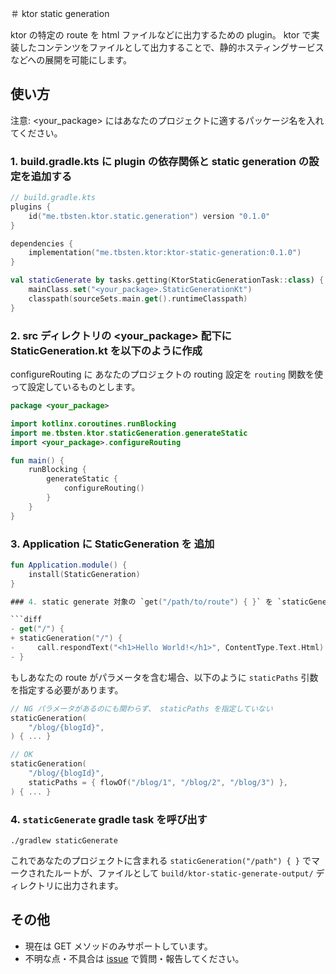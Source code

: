 ＃ ktor static generation

ktor の特定の route を html ファイルなどに出力するための plugin。
ktor で実装したコンテンツをファイルとして出力することで、静的ホスティングサービスなどへの展開を可能にします。

## 使い方

注意: <your_package> にはあなたのプロジェクトに適するパッケージ名を入れてください。

### 1. build.gradle.kts に plugin の依存関係と static generation の設定を追加する

```kt
// build.gradle.kts
plugins {
    id("me.tbsten.ktor.static.generation") version "0.1.0"
}

dependencies {
    implementation("me.tbsten.ktor:ktor-static-generation:0.1.0")
}

val staticGenerate by tasks.getting(KtorStaticGenerationTask::class) {
    mainClass.set("<your_package>.StaticGenerationKt")
    classpath(sourceSets.main.get().runtimeClasspath)
}
```

### 2. src ディレクトリの <your_package> 配下に StaticGeneration.kt を以下のように作成

configureRouting に あなたのプロジェクトの routing 設定を `routing` 関数を使って設定しているものとします。

```kt
package <your_package>

import kotlinx.coroutines.runBlocking
import me.tbsten.ktor.staticGeneration.generateStatic
import <your_package>.configureRouting

fun main() {
    runBlocking {
        generateStatic {
            configureRouting()
        }
    }
}
```

### 3. Application に StaticGeneration を 追加

````kt
fun Application.module() {
    install(StaticGeneration)
}

### 4. static generate 対象の `get("/path/to/route") { }` を `staticGeneration("/path/to/route") { }` に置き換える

```diff
- get("/") {
+ staticGeneration("/") {
-     call.respondText("<h1>Hello World!</h1>", ContentType.Text.Html)
- }
````

もしあなたの route がパラメータを含む場合、以下のように `staticPaths` 引数を指定する必要があります。

```kt
// NG パラメータがあるのにも関わらず、 staticPaths を指定していない
staticGeneration(
    "/blog/{blogId}",
) { ... }

// OK
staticGeneration(
    "/blog/{blogId}",
    staticPaths = { flowOf("/blog/1", "/blog/2", "/blog/3") },
) { ... }
```

### 4. `staticGenerate` gradle task を呼び出す

```shell
./gradlew staticGenerate
```

これであなたのプロジェクトに含まれる `staticGeneration("/path") { }` でマークされたルートが、ファイルとして `build/ktor-static-generate-output/` ディレクトリに出力されます。

## その他

- 現在は GET メソッドのみサポートしています。
- 不明な点・不具合は [issue](https://github.com/TBSten/ktor-static-generation/issues) で質問・報告してください。
